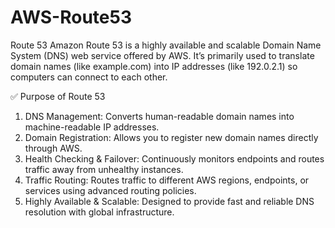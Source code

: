 # AWS-Route53
Route 53
Amazon Route 53 is a highly available and scalable Domain Name System (DNS) web service offered by AWS. It’s primarily used to translate domain names (like example.com) into IP addresses (like 192.0.2.1) so computers can connect to each other. 

✅ Purpose of Route 53
1.	DNS Management: Converts human-readable domain names into machine-readable IP addresses.
2.	Domain Registration: Allows you to register new domain names directly through AWS.
3.	Health Checking & Failover: Continuously monitors endpoints and routes traffic away from unhealthy instances.
4.	Traffic Routing: Routes traffic to different AWS regions, endpoints, or services using advanced routing policies.
5.	Highly Available & Scalable: Designed to provide fast and reliable DNS resolution with global infrastructure.
